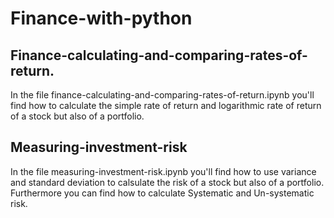 # Finance-with-python

## Finance-calculating-and-comparing-rates-of-return.
In the file finance-calculating-and-comparing-rates-of-return.ipynb you'll find how to calculate the simple rate of return and logarithmic rate of return of a stock but also of a portfolio.


## Measuring-investment-risk
In the file measuring-investment-risk.ipynb you'll find how to use variance and standard deviation to calsulate the risk of a stock but also of a portfolio. Furthermore you can find how to calculate Systematic and Un-systematic risk.

